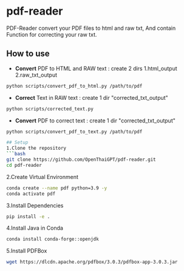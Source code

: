 # pdf-reader
PDF-Reader convert your PDF files to html and raw txt, And contain Function for correcting your raw txt.
## How to use
- **Convert** PDF to HTML and RAW text : create 2 dirs 1.html_output 2.raw_txt_output
```bash
python scripts/convert_pdf_to_html.py /path/to/pdf
```

- **Correct** Text in RAW text : create 1 dir "corrected_txt_output"
```bash
python scripts/corrected_text.py
```

- **Convert** PDF to correct text : create 1 dir "corrected_txt_output"
```bash
python scripts/convert_pdf_to_text.py /path/to/pdf

## Setup
1.Clone the repository
```bash
git clone https://github.com/OpenThaiGPT/pdf-reader.git
cd pdf-reader
```
2.Create Virtual Environment
```bash
conda create --name pdf python=3.9 -y
conda activate pdf
```
3.Install Dependencies
```bash
pip install -e .
```
4.Install Java in Conda
```bash
conda install conda-forge::openjdk
```
5.Install PDFBox
```bash
wget https://dlcdn.apache.org/pdfbox/3.0.3/pdfbox-app-3.0.3.jar
```
